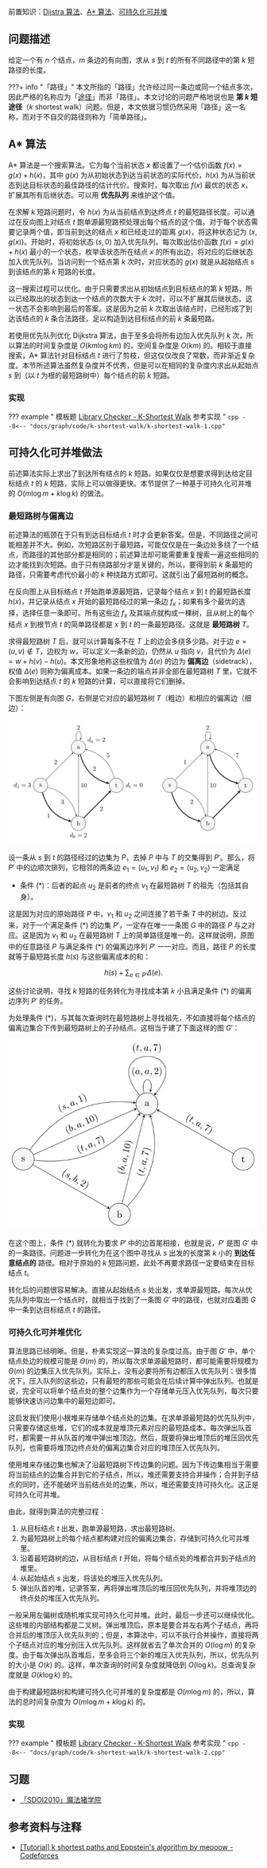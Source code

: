 前置知识：[Dijstra 算法](./shortest-path.md#dijkstra-算法)、[A\* 算法](../search/astar.md)、[可持久化可并堆](../ds/persistent-heap.md)

## 问题描述

给定一个有 $n$ 个结点，$m$ 条边的有向图，求从 $s$ 到 $t$ 的所有不同路径中的第 $k$ 短路径的长度。

???+ info "「路径」"
    本文所指的「路径」允许经过同一条边或同一个结点多次，因此严格的名称应为「[途径](./concept.md#路径)」而非「路径」。本文讨论的问题严格地说也是 **第 $k$ 短途径**（$k$ shortest walk）问题。但是，本文依据习惯仍然采用「路径」这一名称，而对于不自交的路径则称为「简单路径」。

## A\* 算法

A\* 算法是一个搜索算法。它为每个当前状态 $x$ 都设置了一个估价函数 $f(x)=g(x)+h(x)$，其中 $g(x)$ 为从初始状态到达当前状态的实际代价，$h(x)$ 为从当前状态到达目标状态的最佳路径的估计代价。搜索时，每次取出 $f(x)$ 最优的状态 $x$，扩展其所有后继状态。可以用 **优先队列** 来维护这个值。

在求解 $k$ 短路问题时，令 $h(x)$ 为从当前结点到达终点 $t$ 的最短路径长度。可以通过在反向图上对结点 $t$ 跑单源最短路预处理出每个结点的这个值。对于每个状态需要记录两个值，即当前到达的结点 $x$ 和已经走过的距离 $g(x)$，将这种状态记为 $(x,g(x))$。开始时，将初始状态 $(s,0)$ 加入优先队列。每次取出估价函数 $f(x)=g(x)+h(x)$ 最小的一个状态，枚举该状态所在结点 $x$ 的所有出边，将对应的后继状态加入优先队列。当访问到一个结点第 $k$ 次时，对应状态的 $g(x)$ 就是从起始结点 $s$ 到该结点的第 $k$ 短路的长度。

这一搜索过程可以优化。由于只需要求出从初始结点到目标结点的第 $k$ 短路，所以已经取出的状态到达一个结点的次数大于 $k$ 次时，可以不扩展其后继状态。这一状态不会影响到最后的答案。这是因为之前 $k$ 次取出该结点时，已经形成了到达该结点的 $k$ 条合法路径，足以构造到达目标结点的前 $k$ 条最短路。

若使用优先队列优化 Dijkstra 算法，由于至多会将所有边加入优先队列 $k$ 次，所以算法的时间复杂度是 $O(km\log km)$ 的，空间复杂度是 $O(km)$ 的。相较于直接搜索，A\* 算法针对目标结点 $t$ 进行了剪枝，但这仅仅改良了常数，而非渐近复杂度。本节所述算法虽然复杂度并不优秀，但是可以在相同的复杂度内求出从起始点 $s$ 到（以 $t$ 为根的最短路树中）每个结点的前 $k$ 短路。

### 实现

??? example " 模板题 [Library Checker - K-Shortest Walk](https://judge.yosupo.jp/problem/k_shortest_walk) 参考实现 "
    ```cpp
    --8<-- "docs/graph/code/k-shortest-walk/k-shortest-walk-1.cpp"
    ```

## 可持久化可并堆做法

前述算法实际上求出了到达所有结点的 $k$ 短路。如果仅仅是想要求得到达给定目标结点 $t$ 的 $k$ 短路，实际上可以做得更快。本节提供了一种基于可持久化可并堆的 $O(m\log m+k\log k)$ 的做法。

### 最短路树与偏离边

前述算法的瓶颈在于只有到达目标结点 $t$ 时才会更新答案。但是，不同路径之间可能相差并不大。例如，次短路区别于最短路，可能仅仅是在一条边处多绕了一个结点，而路径的其他部分都是相同的；前述算法却可能需要重复搜索一遍这些相同的边才能找到次短路。由于只有绕路部分才是关键的，所以，要得到前 $k$ 条最短的路径，只需要考虑代价最小的 $k$ 种绕路方式即可。这就引出了最短路树的概念。

在反向图上从目标结点 $t$ 开始跑单源最短路，记录每个结点 $x$ 到 $t$ 的最短路长度 $h(x)$，并记录从结点 $x$ 开始的最短路经过的第一条边 $f_x$；如果有多个最优的选择，选择任意一条即可。所有这些边 $f_x$ 及其端点就构成一棵树，且从树上的每个结点 $x$ 到根节点 $t$ 的简单路径都是 $x$ 到 $t$ 的一条最短路径。这就是 **最短路树**  $T$。

求得最短路树 $T$ 后，就可以计算每条不在 $T$ 上的边会多绕多少路。对于边 $e=(u,v)\notin T$，边权为 $w$，可以定义一条新的边，仍然从 $u$ 指向 $v$，且代价为 $\Delta(e)=w + h(v) - h(u)$。本文形象地称这些权值为 $\Delta(e)$ 的边为 **偏离边**（sidetrack），权值 $\Delta(e)$ 则称为偏离成本。如果一条边的端点并非全部在最短路树 $T$ 里，它就不会影响到达结点 $t$ 的 $k$ 短路的计算，可以直接将它们删掉。

下图左侧是有向图 $G$，右侧是它对应的最短路树 $T$（粗边）和相应的偏离边（细边）：

![](./images/k-shortest-path-1.svg)

设一条从 $s$ 到 $t$ 的路径经过的边集为 $P$，去掉 $P$ 中与 $T$ 的交集得到 $P'$。那么，将 $P'$ 中的边顺次排列，它相邻的两条边 $e_1=(u_1,v_1)$ 和 $e_2=(u_2,v_2)$ 一定满足

-   条件 $(*)$：后者的起点 $u_2$ 是前者的终点 $v_1$ 在最短路树 $T$ 的祖先（包括其自身）。

这是因为对应的原始路径 $P$ 中，$v_1$ 和 $u_2$ 之间连接了若干条 $T$ 中的树边。反过来，对于一个满足条件 $(*)$ 的边集 $P'$，一定存在唯一一条图 $G$ 中的路径 $P$ 与之对应。这是因为 $v_1$ 和 $u_2$ 在最短路树 $T$ 上的简单路径是唯一的。这样就说明，原图中的任意路径 $P$ 与满足条件 $(*)$ 的偏离边序列 $P'$ 一一对应。而且，路径 $P$ 的长度就等于最短路长度 $h(s)$ 与这些偏离成本的和：

$$
h(s)+\sum_{e\in P'}\Delta(e).
$$

这些讨论说明，寻找 $k$ 短路的任务转化为寻找成本第 $k$ 小且满足条件 $(*)$ 的偏离边序列 $P'$ 的任务。

为处理条件 $(*)$，与其每次查询时在最短路树上寻找祖先，不如直接将每个结点的偏离边集合下传到最短路树上的子孙结点。这相当于建了下面这样的图 $G'$：

![](./images/k-shortest-path-2.svg)

在这个图上，条件 $(*)$ 就转化为要求 $P'$ 中的边首尾相接，也就是说，$P'$ 是图 $G'$ 中的一条路径。问题进一步转化为在这个图中寻找从 $s$ 出发的长度第 $k$ 小的 **到达任意结点的** 路径。相对于原始的 $k$ 短路问题，此处不再要求路径一定要结束在目标结点 $t$。

转化后的问题很容易解决。直接从起始结点 $s$ 处出发，求单源最短路。每次从优先队列中取出一个结点时，就相当于找到了一条图 $G'$ 中的路径，也就对应着图 $G$ 中一条到达目标结点 $t$ 的路径。

### 可持久化可并堆优化

算法思路已经明晰。但是，朴素实现这一算法的复杂度过高。由于图 $G'$ 中，单个结点处边的规模可能是 $\Theta(m)$ 的，所以每次求单源最短路时，都可能需要将规模为 $\Theta(m)$ 的边集压入优先队列。实际上，没有必要将所有边都压入优先队列：很多情况下，压入队列的这些边，只有最短的那些可能会在后续计算中弹出队列。也就是说，完全可以将单个结点处的整个边集作为一个存储单元压入优先队列，每次只要能够快速访问边集中的最短边即可。

这启发我们使用小根堆来存储单个结点处的边集。在求单源最短路的优先队列中，只需要存储这些堆，它们的成本就是堆顶元素对应的最短路成本。每次弹出队首时，都需要一并从队首的堆中弹出堆顶边。然后，既要将弹出堆顶后的堆压回优先队列，也需要将堆顶边终点处的偏离边集合对应的堆顶压入优先队列。

使用堆来存储边集也解决了沿最短路树下传边集的问题。因为下传边集相当于需要将当前结点的边集合并到它的子结点，所以，堆还需要支持合并操作；合并到子结点的同时，还不能破坏当前结点处的边集，所以，堆还需要支持可持久化。这正是可持久化可并堆。

由此，就得到算法的完整过程：

1.  从目标结点 $t$ 出发，跑单源最短路，求出最短路树。
2.  为最短路树上的每个结点都构建对应的偏离边集合，存储到可持久化可并堆里。
3.  沿着最短路树的边，从目标结点 $t$ 开始，将每个结点处的堆都合并到子结点的堆里。
4.  从起始结点 $s$ 出发，将该处的堆压入优先队列。
5.  弹出队首的堆，记录答案，再将弹出堆顶后的堆压回优先队列，并将堆顶边的终点处的堆压入优先队列。

一般采用左偏树或随机堆实现可持久化可并堆。此时，最后一步还可以继续优化。这些堆的内部结构都是二叉树。弹出堆顶后，原本是要合并左右两个子结点，再将合并后的堆顶压入优先队列的；但是，本算法中，可以不执行合并操作，直接将两个子结点对应的堆分别压入优先队列。这样就省去了单次合并的 $O(\log m)$ 的复杂度。由于每次弹出队首堆后，至多会将三个新的堆压入优先队列，所以，优先队列的大小是 $O(k)$ 的。这样，单次查询的时间复杂度就降低到 $O(\log k)$。总查询复杂度就是 $O(k\log k)$ 的。

由于构建最短路树和构建可持久化可并堆的复杂度都是 $O(m\log m)$ 的，所以，算法的总时间复杂度为 $O(m\log m+k\log k)$ 的。

### 实现

??? example " 模板题 [Library Checker - K-Shortest Walk](https://judge.yosupo.jp/problem/k_shortest_walk) 参考实现 "
    ```cpp
    --8<-- "docs/graph/code/k-shortest-walk/k-shortest-walk-2.cpp"
    ```

## 习题

-   [「SDOI2010」魔法猪学院](https://www.luogu.com.cn/problem/P2483)

## 参考资料与注释

-   [\[Tutorial\] k shortest paths and Eppstein's algorithm by meooow - Codeforces](https://codeforces.com/blog/entry/102085)
